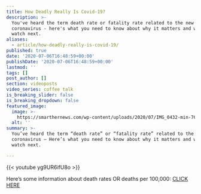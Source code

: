 ```yaml
---
title: How Deadly Really Is Covid-19?
description: >-
  You've heard the term death rate or fatality rate related to the new
  coronavirus - here's what you need to know about why it matters and what to
  watch next.
aliases:
  - article/how-deadly-really-is-covid-19/
published: true
date: '2020-07-06T16:48:59+00:00'
publishDate: '2020-07-06T16:48:59+00:00'
lastmod: ''
tags: []
post_author: []
section: videoposts
video_series: coffee talk
is_breaking_slider: false
is_breaking_dropdown: false
featured_image:
  image: >-
    https://smarthernews.com/wp-content/uploads/2020/07/IMG_0432-min-768x1024.jpg
  alt: ''
summary: >-
  You’ve heard the term “death rate” or “fatality rate” related to the new
  coronavirus – Here’s what you need to know about why it matters and what to
  watch next.

---
```

{{< youtube yg9UR6ifU8o >}}

Here’s some information about death rates OR deaths per 100,000: [CLICK HERE](https://coronavirus.jhu.edu/data/mortality)